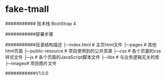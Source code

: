 fake-tmall
===========================

########### 技术栈
BootStrap 4 

###########部署步骤



###########目录结构描述
├─index.html # 主页html文件
├─pages      # 其他html页面
├─public-resource # 项目使用到的公共资源
    ├─css   # 各个页面的css样式文件
    ├─js    # 各个页面的JavaScript脚本文件
    ├─libs  # 与业务逻辑无关的库
    ├─images# 项目图片文件



###########V1.0.0
